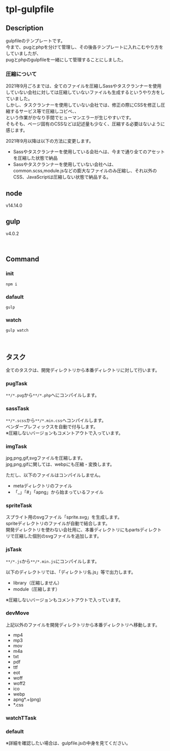 # tpl-gulpfile


## Description
gulpfileのテンプレートです。  
今まで、pugとphpを分けて管理し、その後各テンプレートに入れこむやり方をしていましたが、  
pugとphpのgulpfileを一緒にして管理することにしました。  

### 圧縮について
2021年9月ごろまでは、全てのファイルを圧縮しSassやタスクランナーを使用していない会社に対しては圧縮していないファイルも生成するというやり方をしていました。  
しかし、タスクランナーを使用していない会社では、修正の際にCSSを修正し圧縮するサービス等で圧縮しコピペ、、  
という作業がかなり手間でヒューマンエラーが生じやすいです。  
そもそも、ページ固有のCSSなどは記述量も少なく、圧縮する必要はないように感じます。

2021年9月以降は以下の方法に変更します。
- Sassやタスクランナーを使用している会社へは、今まで通り全てのアセットを圧縮した状態で納品
- Sassやタスクランナーを使用していない会社へは、common.scss,module.jsなどの膨大なファイルのみ圧縮し、それ以外のCSS、JavaScriptは圧縮しない状態で納品する。



## node
v14.14.0


## gulp
v4.0.2

<br>

## Command

### init
```
npm i
```

### dafault
```
gulp
```

### watch
```
gulp watch
```

<br>

## タスク

全てのタスクは、開発ディレクトリから本番ディレクトリに対して行います。  

### pugTask
`**/*.pug`から`**/*.php`へにコンパイルします。

### sassTask
`**/*.scss`から`**/*.min.css`へコンパイルします。  
ベンダープレフィックスを自動で付与します。  
※圧縮しないバージョンもコメントアウトで入っています。

### imgTask
jpg,png,gif,svgファイルを圧縮します。  
jpg,png,gifに関しては、webpにも圧縮・変換します。  
  
ただし、以下のファイルはコンパイルしません。
+ metaディレクトリのファイル
+ 「_」「#」「apng」から始まっているファイル

### spriteTask
スプライト用のsvgファイル「sprite.svg」を生成します。  
spriteディレクトリのファイルが自動で結合します。  
開発ディレクトリを使わない会社用に、本番ディレクトリにもpartsディレクトリで圧縮した個別のsvgファイルを追加します。

### jsTask
`**/*.js`から`**/*.min.js`にコンパイルします。  

以下のディレクトリでは、「ディレクトリ名.js」等で出力します。
+ library（圧縮しません）
+ module（圧縮します）

※圧縮しないバージョンもコメントアウトで入っています。

### devMove
上記以外のファイルを開発ディレクトリから本番ディレクトリへ移動します。
+ mp4
+ mp3
+ mov
+ m4a
+ txt
+ pdf
+ ttf
+ eot
+ woff
+ woff2
+ ico
+ webp
+ apng*.+(png)
+ *.css

### watchTTask

### default


※詳細を確認したい場合は、gulpfile.jsの中身を見てください。
